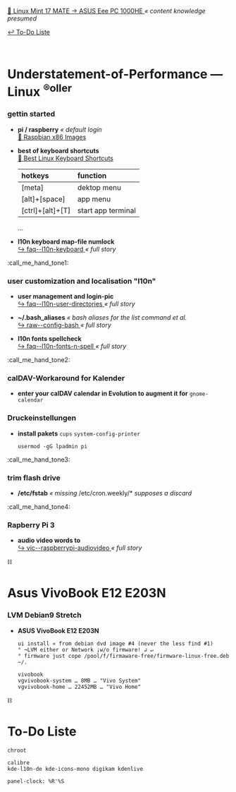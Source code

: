 [ :arrow_up_small: Linux Mint 17 MATE → ASUS Eee PC 1000HE ](https://www.rollator-parcours.com/de/HOWTO/ASUS-Eee-PC-1000HE/Linux-Mint-17-MATE/) _« content knowledge presumed_

[ :leftwards_arrow_with_hook: To-Do Liste ](#to-do-liste)


<br>

# Understatement-of-Performance — Linux <sup>&reg;oller</sup>
### gettin started

+ **pi \/ raspberry** _« default login_  
  [ :arrow_up_small: Raspbian x86 Images ](https://downloads.raspberrypi.org/rpd_x86/images/)


+ **best of keyboard shortcuts**  
  [ :arrow_up_small: Best Linux Keyboard Shortcuts ](https://www.linux.com/learn/best-linux-keyboard-shortcuts)  
  
  | hotkeys | function |
  | :--- | :--- |
  | \[meta\] | dektop menu |
  | \[alt\]+\[space\] | app menu |
  | \[ctrl\]+\[alt\]+\[T\] | start app terminal |
  
  …
+ **l10n keyboard map-file numlock**  
  [ :arrow_right_hook: faq--l10n-keyboard ](./faq--l10n-keyboard.md) _« full story_


:call_me_hand_tone1:

### user customization and localisation "l10n"

+ **user management and login-pic**  
  [ :arrow_right_hook: faq--l10n-user-directories ](./faq--l10n-user-directories.md) _« full story_


+ **~/.bash_aliases** _« bash aliases for the list command et al._  
  [ :arrow_right_hook: raw--config-bash ](./raw--config-bash.md) _« full story_


+ **l10n fonts spellcheck**  
  [ :arrow_right_hook: faq--l10n-fonts-n-spell ](./faq--l10n-fonts-n-spell.md) _« full story_


:call_me_hand_tone2:

### calDAV-Workaround for Kalender

+ **enter your calDAV calendar in Evolution to augment it for** `gnome-calendar`


### Druckeinstellungen

+ **install pakets** `cups` `system-config-printer`  
  
  ```
  usermod -gG lpadmin pi
  ```


:call_me_hand_tone3:

### trim flash drive

+ **\/etc\/fstab** _« missing_ \/etc\/cron.weekly\/\* _supposes a discard_


:call_me_hand_tone4:

### Rapberry Pi 3

+ **audio video words to**  
  [ :arrow_right_hook: vic--raspberrypi-audiovideo ](./vic--raspberrypi-audiovideo.md) _« full story_


:chains:

# Asus VivoBook E12 E203N
### LVM Debian9 Stretch

+ **ASUS VivoBook E12 E203N**  
  
  ```
  ui install « from debian dvd image #4 (never the less find #1)
  ° ¬LVM either or Network ¡w/o firmware! ↲ ↵
  ° firmware just cope /pool/f/firmaware-free/firmware-linux-free.deb ~/.
  
  vivobook
  vgvivobook-system … 8MB … "Vivo System"
  vgvivobook-home … 22452MB … "Vivo Home"
  ```


:chains:

# To-Do Liste

```
chroot

calibre
kde-l10n-de kde-icons-mono digikam kdenlive

panel-clock: %R'%S

```